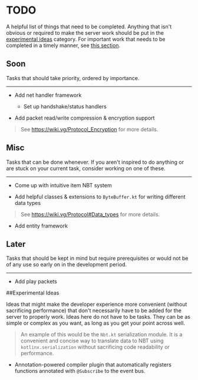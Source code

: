 # TODO

A helpful list of things that need to be completed. Anything that isn't obvious
 or required to make the server work should be put in the
 [experimental ideas](#experimental-ideas) category. For important work that
 needs to be completed in a timely manner, see [this section](#soon).

## Soon

Tasks that should take priority, ordered by importance.

---

* Add net handler framework
  * Set up handshake/status handlers

* Add packet read/write compression & encryption support
>See https://wiki.vg/Protocol_Encryption for more details.

## Misc

Tasks that can be done whenever. If you aren't inspired to do anything or are
 stuck on your current task, consider working on one of these.

---

* Come up with intuitive item NBT system

* Add helpful classes & extensions to `ByteBuffer.kt` for writing different data
 types
>See https://wiki.vg/Protocol#Data_types for more details.

* Add entity framework

## Later

Tasks that should be kept in mind but require prerequisites or would not be
 of any use so early on in the development period.

---

* Add play packets

##Experimental Ideas

Ideas that might make the developer experience more convenient (without
 sacrificing performance) that don't necessarily have to be added for the server
 to properly work. Ideas here do not have to be tasks. They can be as simple or
 complex as you want, as long as you get your point across well.
>An example of this would be the `Nbt.kt` serialization module. It is a
> convenient and concise way to translate data to NBT using 
> `kotlinx.serialization` without sacrificing code readability or performance.

* Annotation-powered compiler plugin that automatically registers functions 
 annotated with `@Subscribe` to the event bus.